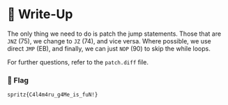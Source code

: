 # 🔑 Write-Up

The only thing we need to do is patch the jump statements. Those that are `JNZ` (75), we change to `JZ` (74), and vice versa. Where possible, we use direct `JMP` (EB), and finally,  we can just `NOP` (90) to skip the while loops.

For further questions, refer to the `patch.diff` file.


### 🚩 Flag 

```plain
spritz{C4l4m4ru_g4Me_is_fuN!}
```